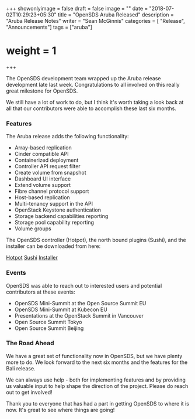 +++
showonlyimage = false
draft = false
image = ""
date = "2018-07-02T10:29:23+05:30"
title = "OpenSDS Aruba Released"
description = "Aruba Release Notes"
writer = "Sean McGinnis"
categories = [ "Release", "Announcements"]
tags = ["aruba"]
# weight = 1
+++

The OpenSDS development team wrapped up the Aruba release development late last week. Congratulations to all involved on this really great milestone for OpenSDS.
<!--more-->

We still have a lot of work to do, but I think it's worth taking a look back at all that our contributors were able to accomplish these last six months.

### Features

The Aruba release adds the following functionality:

* Array-based replication
* Cinder compatible API
* Containerized deployment
* Controller API request filter
* Create volume from snapshot
* Dashboard UI interface
* Extend volume support
* Fibre channel protocol support
* Host-based replication
* Multi-tenancy support in the API
* OpenStack Keystone authentication
* Storage backend capabilities reporting
* Storage pool capability reporting
* Volume groups

The OpenSDS controller (Hotpot), the north bound plugins (Sushi), and the
installer can be downloaded from here:

[Hotpot](https://github.com/opensds/opensds/releases/tag/v0.2.0)
[Sushi](https://github.com/opensds/nbp/releases/tag/v0.2.0)
[Installer](https://github.com/opensds/opensds-installer/releases/tag/v0.2.0)

### Events

OpenSDS was able to reach out to interested users and potential contributors at these events:

* OpenSDS Mini-Summit at the Open Source Summit EU
* OpenSDS Mini-Summit at Kubecon EU
* Presentations at the OpenStack Summit in Vancouver
* Open Source Summit Tokyo
* Open Source Summit Beijing

### The Road Ahead

We have a great set of functionality now in OpenSDS, but we have plenty more to do. We look forward to the next six months and the features for the Bali release.

We can always use help - both for implementing features and by providing us valuable input to help shape the direction of the project. Please do reach out to get involved!

Thank you to everyone that has had a part in getting OpenSDS to where it is now. It's great to see where things are going!

